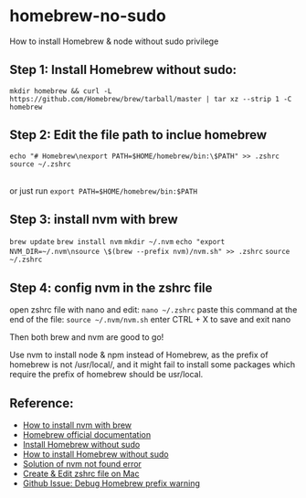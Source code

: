 # homebrew-no-sudo
How to install Homebrew &amp; node without sudo privilege 

## Step 1: Install Homebrew without sudo:
`
mkdir homebrew && curl -L https://github.com/Homebrew/brew/tarball/master | tar xz --strip 1 -C homebrew
`

## Step 2: Edit the file path to inclue homebrew

```
echo "# Homebrew\nexport PATH=$HOME/homebrew/bin:\$PATH" >> .zshrc
source ~/.zshrc
```
&nbsp;  
or just run 
`
export PATH=$HOME/homebrew/bin:$PATH
`
## Step 3: install nvm with brew
`
brew update
`
`
brew install nvm
`
`
mkdir ~/.nvm
`
`
echo "export NVM_DIR=~/.nvm\nsource \$(brew --prefix nvm)/nvm.sh" >> .zshrc
`
`
source ~/.zshrc
`
## Step 4: config nvm in the zshrc file 

open zshrc file with nano and edit:
`
nano ~/.zshrc
`
paste this command at the end of the file:
`
source ~/.nvm/nvm.sh
`
enter CTRL + X to save and exit nano 

Then both brew and nvm are good to go!

Use nvm to install node & npm instead of Homebrew, as the prefix of homebrew is not /usr/local/, and it might fail to install some packages which require the prefix of homebrew should be usr/local.

## Reference:
- [How to install nvm with brew](https://medium.com/devops-techable/how-to-install-nvm-node-version-manager-on-macos-with-homebrew-1bc10626181)
- [Homebrew official documentation](https://docs.brew.sh/Installation#untar-anywhere-unsupported)
- [Install Homebrew without sudo](https://www.scivision.dev/macos-homebrew-non-sudo)
- [How to install Homebrew without sudo](https://superuser.com/questions/619498/can-i-install-homebrew-without-sudo-privileges)
- [Solution of nvm not found error](https://stackoverflow.com/questions/16904658/node-version-manager-install-nvm-command-not-found)
- [Create & Edit zshrc file on Mac](https://superuser.com/questions/886132/where-is-the-zshrc-file-on-mac)
- [Github Issue: Debug Homebrew prefix warning](https://github.com/Homebrew/install/issues/121)



